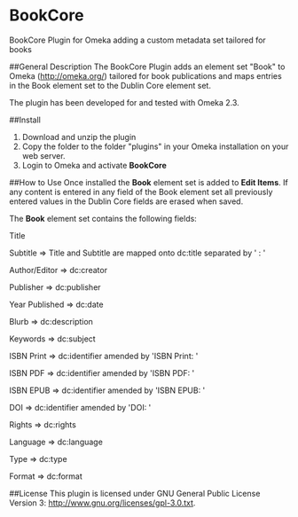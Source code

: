 # BookCore
BookCore Plugin for Omeka adding a custom metadata set tailored for books

##General Description
The BookCore Plugin adds an element set "Book" to Omeka (<http://omeka.org/>) tailored for book publications and maps entries in the Book element set to the Dublin Core element set.

The plugin has been developed for and tested with Omeka 2.3.

##Install
1) Download and unzip the plugin
2) Copy the folder to the folder "plugins" in your Omeka installation on your web server.
3) Login to Omeka and activate **BookCore**

##How to Use
Once installed the **Book** element set is added to **Edit Items**. If any content is entered in any field of the Book element set all previously entered values in the Dublin Core fields are erased when saved.

The **Book** element set contains the following fields:

Title

Subtitle        => Title and Subtitle are mapped onto dc:title separated by ' : '	  

                
Author/Editor 	=> dc:creator

Publisher 			=> dc:publisher

Year Published	=> dc:date

Blurb					=> dc:description

Keywords			=> dc:subject

ISBN Print			=> dc:identifier amended by 'ISBN Print: '

ISBN PDF			=> dc:identifier amended by 'ISBN PDF: '

ISBN EPUB			=> dc:identifier amended by 'ISBN EPUB: '

DOI						=> dc:identifier amended by 'DOI: '

Rights					=> dc:rights

Language			=> dc:language

Type					=> dc:type

Format				=> dc:format


##License
This plugin is licensed under GNU General Public License Version 3: <http://www.gnu.org/licenses/gpl-3.0.txt>.
